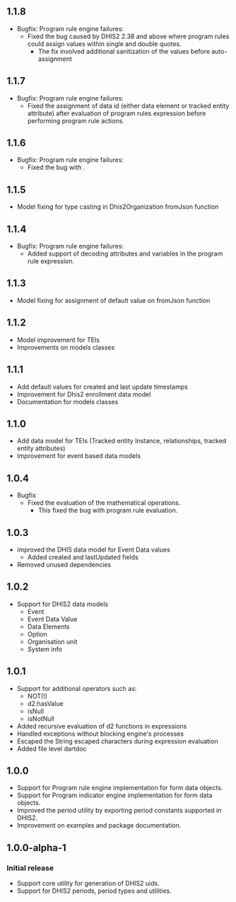 ## 1.1.8

- Bugfix: Program rule engine failures:
  - Fixed the bug caused by DHIS2 2.38 and above where program rules could assign values within single and double quotes.
    - The fix involved additional sanitization of the values before auto-assignment

## 1.1.7

- Bugfix: Program rule engine failures:
  - Fixed the assignment of data id (either data element or tracked entity attribute) after evaluation of program rules expression before performing program rule actions.

## 1.1.6

- Bugfix: Program rule engine failures:
  - Fixed the bug with .

## 1.1.5

- Model fixing for type casting in Dhis2Organization fromJson function

## 1.1.4

- Bugfix: Program rule engine failures:
  - Added support of decoding attributes and variables in the program rule expression.

## 1.1.3

- Model fixing for assignment of default value on fromJson function

## 1.1.2

- Model improvement for TEIs
- Improvements on models classes

## 1.1.1

- Add default values for created and last update timestamps
- Improvement for Dhis2 enrollment data model
- Documentation for models classes

## 1.1.0

- Add data model for TEIs (Tracked entity Instance, relationships, tracked entity attributes)
- Improvement for event based data models

## 1.0.4

- Bugfix
  - Fixed the evaluation of the mathematical operations.
    - This fixed the bug with program rule evaluation.

## 1.0.3

- improved the DHIS data model for Event Data values
  - Added created and lastUpdated fields
- Removed unused dependencies

## 1.0.2

- Support for DHIS2 data models
  - Event
  - Event Data Value
  - Data Elements
  - Option
  - Organisation unit
  - System info

## 1.0.1

- Support for additional operators such as:
  - NOT(!)
  - d2:hasValue
  - isNull
  - isNotNull
- Added recursive evaluation of d2 functions in expressions
- Handled exceptions without blocking engine's processes
- Escaped the String escaped characters during expression evaluation
- Added file level dartdoc

## 1.0.0

- Support for Program rule engine implementation for form data objects.
- Support for Program indicator engine implementation for form data objects.
- Improved the period utility by exporting period constants supported in DHIS2.
- Improvement on examples and package documentation.

## 1.0.0-alpha-1

### Initial release

- Support core utility for generation of DHIS2 uids.
- Support for DHIS2 periods, period types and utilities.
